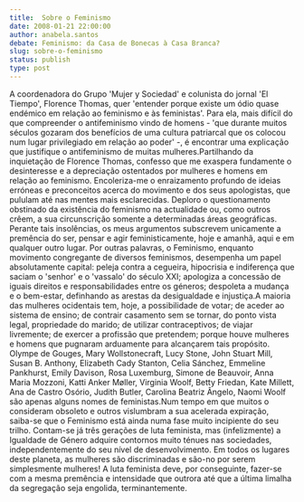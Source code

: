 ```yaml
---
title:  Sobre o Feminismo
date: 2008-01-21 22:00:00
author: anabela.santos
debate: Feminismo: da Casa de Bonecas à Casa Branca?
slug: sobre-o-feminismo
status: publish 
type: post
---
```


A coordenadora do Grupo 'Mujer y Sociedad' e colunista do jornal 'El Tiempo', Florence Thomas, quer 'entender porque existe um ódio quase endémico em relação ao feminismo e às feministas'. Para ela, mais difícil do que compreender o antifeminismo vindo de homens - 'que durante muitos séculos gozaram dos benefícios de uma cultura patriarcal que os colocou num lugar privilegiado em relação ao poder' -, é encontrar uma explicação que justifique o antifeminismo de muitas mulheres.Partilhando da inquietação de Florence Thomas, confesso que me exaspera fundamente o desinteresse e a depreciação ostentados por mulheres e homens em relação ao feminismo. Encoleriza-me o enraizamento profundo de ideias erróneas e preconceitos acerca do movimento e dos seus apologistas, que pululam até nas mentes mais esclarecidas. Deploro o questionamento obstinado da existência do feminismo na actualidade ou, como outros crêem, a sua circunscrição somente a determinadas áreas geográficas. Perante tais insolências, os meus argumentos subscrevem unicamente a premência do ser, pensar e agir feministicamente, hoje e amanhã, aqui e em qualquer outro lugar. Por outras palavras, o Feminismo, enquanto movimento congregante de diversos feminismos, desempenha um papel absolutamente capital: peleja contra a cegueira, hipocrisia e indiferença que saciam o 'senhor' e o 'vassalo' do século XXI; apologiza a concessão de iguais direitos e responsabilidades entre os géneros; despoleta a mudança e o bem-estar, definhando as arestas da desigualdade e injustiça.A maioria das mulheres ocidentais tem, hoje, a possibilidade de votar; de aceder ao sistema de ensino; de contrair casamento sem se tornar, do ponto vista legal, propriedade do marido; de utilizar contraceptivos; de viajar livremente; de exercer a profissão que pretendem; porque houve mulheres e homens que pugnaram arduamente para alcançarem tais propósito. Olympe de Gouges, Mary Wollstonecraft, Lucy Stone, John Stuart Mill, Susan B. Anthony, Elizabeth Cady Stanton, Celia Sánchez, Emmeline Pankhurst, Emily Davison, Rosa Luxemburg, Simone de Beauvoir, Anna Maria Mozzoni, Katti Anker Møller, Virginia Woolf, Betty Friedan, Kate Millett, Ana de Castro Osório, Judith Butler, Carolina Beatriz Ângelo, Naomi Woolf são apenas alguns nomes de feministas.Num tempo em que muitos o consideram obsoleto e outros vislumbram a sua acelerada expiração, saiba-se que o Feminismo está ainda numa fase muito incipiente do seu trilho. Contam-se já três gerações de luta feminista, mas (infelizmente) a Igualdade de Género adquire contornos muito ténues nas sociedades, independentemente do seu nível de desenvolvimento. Em todos os lugares deste planeta, as mulheres são discriminadas e são-no por serem simplesmente mulheres! A luta feminista deve, por conseguinte, fazer-se com a mesma premência e intensidade que outrora até que a última limalha da segregação seja engolida, terminantemente.
